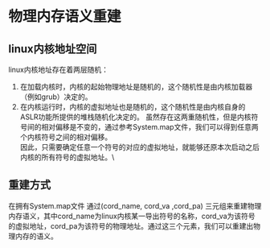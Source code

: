 # 物理内存语义重建
## linux内核地址空间
linux内核地址存在着两层随机：
1. 在加载内核时，内核的起始物理地址是随机的，这个随机性是由内核加载器（例如grub）决定的。
2. 在内核运行时，内核的虚拟地址也是随机的，这个随机性是由内核自身的ASLR功能所提供的堆栈随机化决定的。
虽然存在这两重随机性，但是内核符号间的相对偏移是不变的，通过参考System.map文件，我们可以得到任意两个内核符号之间的相对偏移。\
因此，只需要确定任意一个符号的对应的虚拟地址，就能够还原本次启动之后内核的所有符号的虚拟地址。\

## 重建方式
在拥有System.map文件
通过(cord_name, cord_va ,cord_pa) 三元组来重建物理内存语义，其中cord_name为linux内核某一导出符号的名称，cord_va为该符号的虚拟地址，cord_pa为该符号的物理地址。通过这三个元素，我们可以重建出物理内存的语义。